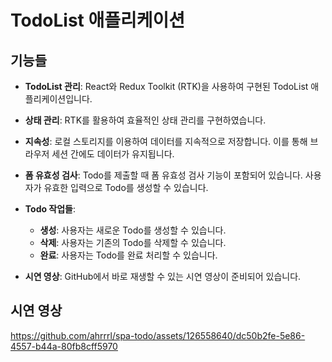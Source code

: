 # TodoList 애플리케이션 

## 기능들

- **TodoList 관리**: React와 Redux Toolkit (RTK)을 사용하여 구현된 TodoList 애플리케이션입니다.
  
- **상태 관리**: RTK를 활용하여 효율적인 상태 관리를 구현하였습니다.
  
- **지속성**: 로컬 스토리지를 이용하여 데이터를 지속적으로 저장합니다. 이를 통해 브라우저 세션 간에도 데이터가 유지됩니다.
  
- **폼 유효성 검사**: Todo를 제출할 때 폼 유효성 검사 기능이 포함되어 있습니다. 사용자가 유효한 입력으로 Todo를 생성할 수 있습니다.
  
- **Todo 작업들**:
  - **생성**: 사용자는 새로운 Todo를 생성할 수 있습니다.
  - **삭제**: 사용자는 기존의 Todo를 삭제할 수 있습니다.
  - **완료**: 사용자는 Todo를 완료 처리할 수 있습니다.
  
- **시연 영상**: GitHub에서 바로 재생할 수 있는 시연 영상이 준비되어 있습니다.

## 시연 영상


https://github.com/ahrrrl/spa-todo/assets/126558640/dc50b2fe-5e86-4557-b44a-80fb8cff5970

